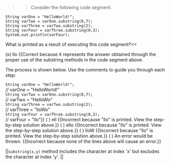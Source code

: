 >>Consider the following code segment:

```
String varOne = "HelloWorld!";
String varTwo = varOne.substring(0,7);
String varThree = varTwo.substring(2);
String varFour = varThree.substring(0,3);
System.out.println(varFour);
```

What is printed as a result of executing this code segment?<<

(x) llo {{Correct because it represents the answer obtained through the proper use of the substring methods in the code segment above.
<p>The process is shown below. Use the comments to guide you through each step:</p><code>String varOne = "HelloWorld!";</code><br/> // varOne = "HelloWorld!"<br/><code>String varTwo = varOne.substring(0,7);<br/></code>// varTwo = "HelloWo"<br/><code>String varThree = varTwo.substring(2);</code><br/>// varThree = "lloWo"<br/><code>String varFour = varThree.substring(0,3);</code><br/>// varFour = "llo"}}
( ) ell {{Incorrect because "llo" is printed. View the step-by-step solution above.}}
( ) ello {{Incorrect because "llo" is printed. View the step-by-step solution above.}}
( ) lloW {{Incorrect because "llo" is printed.  View the step-by-step solution above.}}
( ) An error would be thrown. {{Incorrect because none of the lines above will cause an error.}}

||<code>substring(x,y)</code> method includes the character at index 'x' but excludes the character at index 'y'. ||
